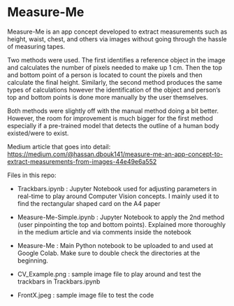 # Measure-Me

Measure-Me is an app concept developed to extract measurements such as height, waist, chest, and others via images without going through the hassle of measuring tapes.
<br>

Two methods were used. The first identifies a reference object in the image and calculates the number of pixels needed to make up 1 cm. Then the top and bottom point of a person is located to count the pixels and then calculate the final height. Similarly, the second method produces the same types of calculations however the identification of the object and person’s top and bottom points is done more manually by the user themselves.
<br>

Both methods were slightly off with the manual method doing a bit better. However, the room for improvement is much bigger for the first method especially if a pre-trained model that detects the outline of a human body existed/were to exist.
<br>

Medium article that goes into detail: https://medium.com/@hassan.dbouk141/measure-me-an-app-concept-to-extract-measurements-from-images-44e49e6a552
<br>

Files in this repo:

- Trackbars.ipynb : Jupyter Notebook used for adjusting parameters in real-time to play around Computer Vision concepts. I mainly used it to find the rectangular shaped card on the A4 paper

- Measure-Me-Simple.ipynb : Jupyter Notebook to apply the 2nd method (user pinpointing the top and bottom points). Explained more thoroughly in the medium article and via comments inside the notebook

- Measure-Me : Main Python notebook to be uploaded to and used at Google Colab. Make sure to double check the directories at the beginning.

- CV_Example.png : sample image file to play around and test the trackbars in Trackbars.ipynb

- FrontX.jpeg : sample image file to test the code
